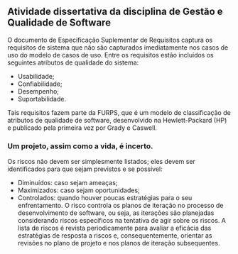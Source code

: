 
## Atividade dissertativa da disciplina de Gestão e Qualidade de Software
O documento de Especificação Suplementar de Requisitos captura os requisitos de sistema que não são capturados imediatamente nos casos de uso do modelo de casos de uso. 
Entre os requisitos estão incluídos os seguintes atributos de qualidade do sistema: 
* Usabilidade;
* Confiabilidade; 
* Desempenho;
* Suportabilidade. 

Tais requisitos fazem parte da FURPS, que é um modelo de classificação de atributos de qualidade de software, desenvolvido na Hewlett-Packard (HP) e 
publicado pela primeira vez por Grady e Caswell. 

### Um projeto, assim como a vida, é incerto.
Os riscos não devem ser simplesmente listados; eles devem ser identificados para que sejam previstos e se possível:
+ Diminuídos: caso sejam ameaças;
+ Maximizados: caso sejam oportunidades;
+ Controlados: quando houver poucas estratégias para o seu enfrentamento.
O risco controla os planos de iteração no processo de desenvolvimento de software, ou seja, as iterações são planejadas considerando riscos específicos na tentativa de agir sobre os riscos. A lista de riscos é revista periodicamente para avaliar a eficácia das estratégias de resposta a riscos e, consequentemente, orientar as revisões no plano de projeto e nos planos de iteração subsequentes.

